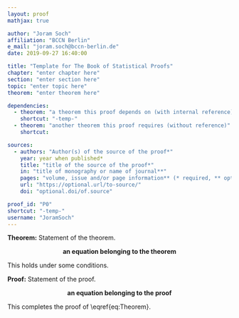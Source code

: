 ```yaml
---
layout: proof
mathjax: true

author: "Joram Soch"
affiliation: "BCCN Berlin"
e_mail: "joram.soch@bccn-berlin.de"
date: 2019-09-27 16:40:00

title: "Template for The Book of Statistical Proofs"
chapter: "enter chapter here"
section: "enter section here"
topic: "enter topic here"
theorem: "enter theorem here"

dependencies:
  - theorem: "a theorem this proof depends on (with internal reference)"
    shortcut: "-temp-"
  - theorem: "another theorem this proof requires (without reference)"
    shortcut: 

sources:
  - authors: "Author(s) of the source of the proof*"
    year: year when published*
    title: "title of the source of the proof*"
    in: "title of monography or name of journal**"
    pages: "volume, issue and/or page information** (* required, ** optional)"
    url: "https://optional.url/to-source/"
    doi: "optional.doi/of.source"

proof_id: "P0"
shortcut: "-temp-"
username: "JoramSoch"
---
```



**Theorem:** Statement of the theorem.

$$ \label{eq:Theorem}
\textbf{an equation belonging to the theorem}
$$

This holds under some conditions.


**Proof:** Statement of the proof.

$$ \label{eq:Proof}
\textbf{an equation belonging to the proof}
$$

This completes the proof of \eqref{eq:Theorem}.